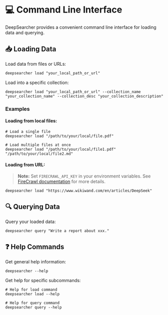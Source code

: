 # 💻 Command Line Interface

DeepSearcher provides a convenient command line interface for loading data and querying.

## 📥 Loading Data

Load data from files or URLs:

```shell
deepsearcher load "your_local_path_or_url"
```

Load into a specific collection:

```shell
deepsearcher load "your_local_path_or_url" --collection_name "your_collection_name" --collection_desc "your_collection_description"
```

### Examples

#### Loading from local files:

```shell
# Load a single file
deepsearcher load "/path/to/your/local/file.pdf"

# Load multiple files at once
deepsearcher load "/path/to/your/local/file1.pdf" "/path/to/your/local/file2.md"
```

#### Loading from URL:

> **Note:** Set `FIRECRAWL_API_KEY` in your environment variables. See [FireCrawl documentation](https://docs.firecrawl.dev/introduction) for more details.

```shell
deepsearcher load "https://www.wikiwand.com/en/articles/DeepSeek"
```

## 🔍 Querying Data

Query your loaded data:

```shell
deepsearcher query "Write a report about xxx."
```

## ❓ Help Commands

Get general help information:

```shell
deepsearcher --help
```

Get help for specific subcommands:

```shell
# Help for load command
deepsearcher load --help

# Help for query command
deepsearcher query --help
``` 